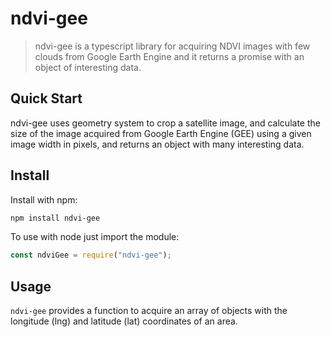 # ndvi-gee
> ndvi-gee is a typescript library for acquiring NDVI images with few clouds from Google Earth Engine and it returns a promise with an object of interesting data.

## Quick Start

ndvi-gee uses geometry system to crop a satellite image, and calculate the size of the image acquired from Google Earth Engine (GEE) using a given image width in pixels, and returns an object with many interesting data.

## Install

Install with npm:

```bash
npm install ndvi-gee
```

To use with node just import the module:

```js
const ndviGee = require("ndvi-gee");
```

## Usage

`ndvi-gee` provides a function to acquire an array of objects with the longitude (lng) and latitude (lat) coordinates of an area.